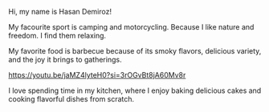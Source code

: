 Hi, my name is Hasan Demiroz!

My facourite sport is camping and motorcycling. Because I like nature and freedom. I find them relaxing.

My favorite food is barbecue because of its smoky flavors, delicious variety, and the joy it brings to gatherings.

https://youtu.be/jaMZ4lyteH0?si=3rOGvBt8jA60Mv8r

I love spending time in my kitchen, where I enjoy baking delicious cakes and cooking flavorful dishes from scratch.
